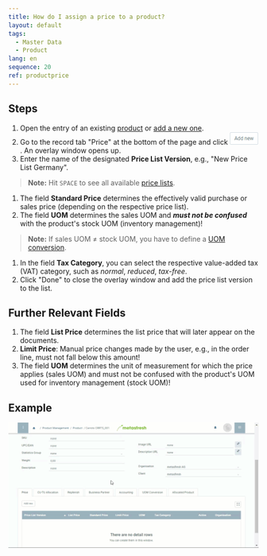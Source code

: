 ```yaml
---
title: How do I assign a price to a product?
layout: default
tags:
  - Master Data
  - Product
lang: en
sequence: 20
ref: productprice
---
```


## Steps
1. Open the entry of an existing [product](Menu) or [add a new one](NewProduct).
1. Go to the record tab "Price" at the bottom of the page and click ![](assets/Add_New_Button.png). An overlay window opens up.
1. Enter the name of the designated **Price List Version**, e.g., "New Price List Germany".
 >**Note:** Hit `SPACE` to see all available [price lists](Add_price-list).

1. The field **Standard Price** determines the effectively valid purchase or sales price (depending on the respective price list).
1. The field **UOM** determines the sales UOM and ***must not be confused*** with the product's stock UOM (inventory management)!
 >**Note:** If sales UOM ≠ stock UOM, you have to define a [UOM conversion](Convert_UOMs).

1. In the field **Tax Category**, you can select the respective value-added tax (VAT) category, such as *normal*, *reduced*, *tax-free*.
1. Click "Done" to close the overlay window and add the price list version to the list.

## Further Relevant Fields
1. The field **List Price** determines the list price that will later appear on the documents.
1. **Limit Price**: Manual price changes made by the user, e.g., in the order line, must not fall below this amount!
1. The field **UOM** determines the unit of measurement for which the price applies (sales UOM) and must not be confused with the product's UOM used for inventory management (stock UOM)!

## Example
![](assets/NewProductPrice.gif)
